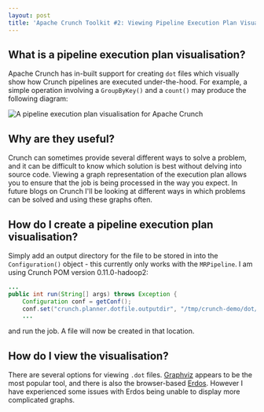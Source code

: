 ```yaml
---
layout: post
title: 'Apache Crunch Toolkit #2: Viewing Pipeline Execution Plan Visualisations'
---
```


## What is a pipeline execution plan visualisation?

Apache Crunch has in-built support for creating `dot` files which visually show how Crunch pipelines are executed under-the-hood. For example, a simple operation involving a `GroupByKey()` and a `count()` may produce the following diagram:

<img src="http://i.imgur.com/UdrddPO.png" alt="A pipeline execution plan visualisation for Apache Crunch" />

## Why are they useful?
Crunch can sometimes provide several different ways to solve a problem, and it can be difficult to know which solution is best without delving into source code. Viewing a graph representation of the execution plan allows you to ensure that the job is being processed in the way you expect. In future blogs on Crunch I'll be looking at different ways in which problems can be solved and using these graphs often.

## How do I create a pipeline execution plan visualisation?
Simply add an output directory for the file to be stored in into the `Configuration()` object - this currently only works with the `MRPipeline`. I am using Crunch POM version 0.11.0-hadoop2:

```java VisualisationRunner.java
...
public int run(String[] args) throws Exception {
    Configuration conf = getConf();
    conf.set("crunch.planner.dotfile.outputdir", "/tmp/crunch-demo/dot/");
    ...
```

and run the job. A file will now be created in that location.

## How do I view the visualisation?

There are several options for viewing `.dot` files. [Graphviz] appears to be the most popular tool, and there is also the browser-based [Erdos]. However I have experienced some issues with Erdos being unable to display more complicated graphs.


[Graphviz]:http://www.graphviz.org/
[Erdos]:http://sandbox.kidstrythisathome.com/erdos/
